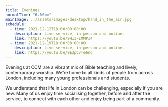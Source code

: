```yaml
---
title: Evenings
normalTime: "6.00pm"
mainImage: ../assets/images/desktop/hand_in_the_air.jpg
schedule:             
  - time: 2021-12-12T18:00:00+00:00
    description: Live service, in person and online.
    link: https://youtu.be/9HI3-EMMPI4
  - time: 2021-12-19T18:00:00+00:00
    description: Live service, in person and online.
    link: https://youtu.be/9E3pCvTe6ng
---
```

Evenings at CCM are a vibrant mix of Bible teaching and lively, contemporary worship. We’re home to all kinds of people from across London, including many young professionals and students.

We understand that life in London can be challenging, especially if you are new. Many of us enjoy time socialising together, before and after the service, to connect with each other and enjoy being part of a community.
